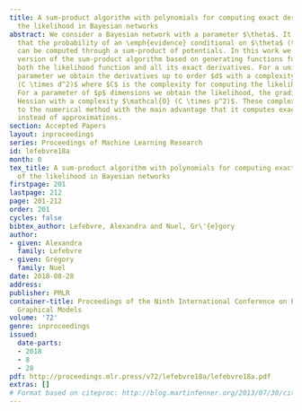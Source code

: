 ```yaml
---
title: A sum-product algorithm with polynomials for computing exact derivatives of
  the likelihood in Bayesian networks
abstract: We consider a Bayesian network with a parameter $\theta$. It is well known
  that the probability of an \emph{evidence} conditional on $\theta$ (the likelihood)
  can be computed through a sum-product of potentials. In this work we propose a polynomial
  version of the sum-product algorithm based on generating functions for computing
  both the likelihood function and all its exact derivatives. For a unidimensional
  parameter we obtain the derivatives up to order $d$ with a complexity $\mathcal{O}
  (C \times d^2)$ where $C$ is the complexity for computing the likelihood alone.
  For a parameter of $p$ dimensions we obtain the likelihood, the gradient and the
  Hessian with a complexity $\mathcal{O} (C \times p^2)$. These complexities are similar
  to the numerical method with the main advantage that it computes exact derivatives
  instead of approximations.
section: Accepted Papers
layout: inproceedings
series: Proceedings of Machine Learning Research
id: lefebvre18a
month: 0
tex_title: A sum-product algorithm with polynomials for computing exact derivatives
  of the likelihood in Bayesian networks
firstpage: 201
lastpage: 212
page: 201-212
order: 201
cycles: false
bibtex_author: Lefebvre, Alexandra and Nuel, Gr\'{e}gory
author:
- given: Alexandra
  family: Lefebvre
- given: Grégory
  family: Nuel
date: 2018-08-28
address: 
publisher: PMLR
container-title: Proceedings of the Ninth International Conference on Probabilistic
  Graphical Models
volume: '72'
genre: inproceedings
issued:
  date-parts:
  - 2018
  - 8
  - 28
pdf: http://proceedings.mlr.press/v72/lefebvre18a/lefebvre18a.pdf
extras: []
# Format based on citeproc: http://blog.martinfenner.org/2013/07/30/citeproc-yaml-for-bibliographies/
---
```

